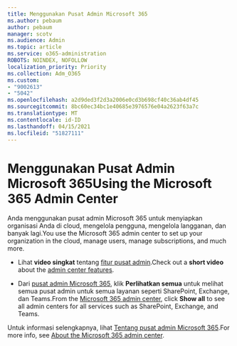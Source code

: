 ```yaml
---
title: Menggunakan Pusat Admin Microsoft 365
ms.author: pebaum
author: pebaum
manager: scotv
ms.audience: Admin
ms.topic: article
ms.service: o365-administration
ROBOTS: NOINDEX, NOFOLLOW
localization_priority: Priority
ms.collection: Adm_O365
ms.custom:
- "9002613"
- "5042"
ms.openlocfilehash: a2d9ded3f2d3a2006e0cd3b698cf40c36ab4df45
ms.sourcegitcommit: 8bc60ec34bc1e40685e3976576e04a2623f63a7c
ms.translationtype: MT
ms.contentlocale: id-ID
ms.lasthandoff: 04/15/2021
ms.locfileid: "51827111"
---
```

# <a name="using-the-microsoft-365-admin-center"></a><span data-ttu-id="332fd-102">Menggunakan Pusat Admin Microsoft 365</span><span class="sxs-lookup"><span data-stu-id="332fd-102">Using the Microsoft 365 Admin Center</span></span>

<span data-ttu-id="332fd-103">Anda menggunakan pusat admin Microsoft 365 untuk menyiapkan organisasi Anda di cloud, mengelola pengguna, mengelola langganan, dan banyak lagi.</span><span class="sxs-lookup"><span data-stu-id="332fd-103">You use the Microsoft 365 admin center to set up your organization in the cloud, manage users, manage subscriptions, and much more.</span></span>

- <span data-ttu-id="332fd-104">Lihat **video singkat** tentang [fitur pusat admin](https://www.microsoft.com/videoplayer/embed/RWfvDL).</span><span class="sxs-lookup"><span data-stu-id="332fd-104">Check out a **short video** about the [admin center features](https://www.microsoft.com/videoplayer/embed/RWfvDL).</span></span>

- <span data-ttu-id="332fd-105">Dari [pusat admin Microsoft 365](https://admin.microsoft.com/AdminPortal/Home#/homepage), klik **Perlihatkan semua** untuk melihat semua pusat admin untuk semua layanan seperti SharePoint, Exchange, dan Teams.</span><span class="sxs-lookup"><span data-stu-id="332fd-105">From the [Microsoft 365 admin center](https://admin.microsoft.com/AdminPortal/Home#/homepage), click **Show all** to see all admin centers for all services such as SharePoint, Exchange, and Teams.</span></span>

<span data-ttu-id="332fd-106">Untuk informasi selengkapnya, lihat [Tentang pusat admin Microsoft 365](https://docs.microsoft.com/microsoft-365/admin/admin-overview/about-the-admin-center).</span><span class="sxs-lookup"><span data-stu-id="332fd-106">For more info, see [About the Microsoft 365 admin center](https://docs.microsoft.com/microsoft-365/admin/admin-overview/about-the-admin-center).</span></span>
